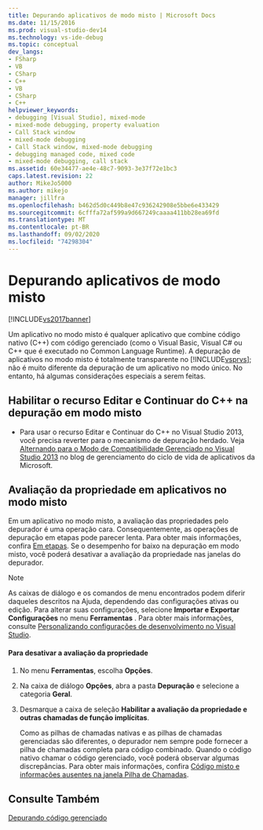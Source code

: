 ```yaml
---
title: Depurando aplicativos de modo misto | Microsoft Docs
ms.date: 11/15/2016
ms.prod: visual-studio-dev14
ms.technology: vs-ide-debug
ms.topic: conceptual
dev_langs:
- FSharp
- VB
- CSharp
- C++
- VB
- CSharp
- C++
helpviewer_keywords:
- debugging [Visual Studio], mixed-mode
- mixed-mode debugging, property evaluation
- Call Stack window
- mixed-mode debugging
- Call Stack window, mixed-mode debugging
- debugging managed code, mixed code
- mixed-mode debugging, call stack
ms.assetid: 60e34477-ae4e-48c7-9093-3e37f72e1bc3
caps.latest.revision: 22
author: MikeJo5000
ms.author: mikejo
manager: jillfra
ms.openlocfilehash: b462d5d0c449b8e47c936242908e5bbe6e433429
ms.sourcegitcommit: 6cfffa72af599a9d667249caaaa411bb28ea69fd
ms.translationtype: MT
ms.contentlocale: pt-BR
ms.lasthandoff: 09/02/2020
ms.locfileid: "74298304"
---
```

# <a name="debugging-mixed-mode-applications"></a>Depurando aplicativos de modo misto
[!INCLUDE[vs2017banner](../includes/vs2017banner.md)]

Um aplicativo no modo misto é qualquer aplicativo que combine código nativo (C++) com código gerenciado (como o Visual Basic, Visual C# ou C++ que é executado no Common Language Runtime). A depuração de aplicativos no modo misto é totalmente transparente no [!INCLUDE[vsprvs](../includes/vsprvs-md.md)]; não é muito diferente da depuração de um aplicativo no modo único. No entanto, há algumas considerações especiais a serem feitas.  
  
## <a name="enable-c-edit-and-continue-in-mixed-mode-debugging"></a>Habilitar o recurso Editar e Continuar do C++ na depuração em modo misto  
  
- Para usar o recurso Editar e Continuar do C++ no Visual Studio 2013, você precisa reverter para o mecanismo de depuração herdado. Veja [Alternando para o Modo de Compatibilidade Gerenciado no Visual Studio 2013](https://devblogs.microsoft.com/devops/switching-to-managed-compatibility-mode-in-visual-studio-2013/) no blog de gerenciamento do ciclo de vida de aplicativos da Microsoft.  
  
## <a name="property-evaluation-in-mixed-mode-applications"></a>Avaliação da propriedade em aplicativos no modo misto  
 Em um aplicativo no modo misto, a avaliação das propriedades pelo depurador é uma operação cara. Consequentemente, as operações de depuração em etapas pode parecer lenta. Para obter mais informações, confira [Em etapas](https://msdn.microsoft.com/8791dac9-64d1-4bb9-b59e-8d59af1833f9). Se o desempenho for baixo na depuração em modo misto, você poderá desativar a avaliação da propriedade nas janelas do depurador.  
  
> [!NOTE]
> As caixas de diálogo e os comandos de menu encontrados podem diferir daqueles descritos na Ajuda, dependendo das configurações ativas ou edição. Para alterar suas configurações, selecione **Importar e Exportar Configurações** no menu **Ferramentas** . Para obter mais informações, consulte [Personalizando configurações de desenvolvimento no Visual Studio](https://msdn.microsoft.com/22c4debb-4e31-47a8-8f19-16f328d7dcd3).  
  
#### <a name="to-turn-off-property-evaluation"></a>Para desativar a avaliação da propriedade  
  
1. No menu **Ferramentas**, escolha **Opções**.  
  
2. Na caixa de diálogo **Opções**, abra a pasta **Depuração** e selecione a categoria **Geral**.  
  
3. Desmarque a caixa de seleção **Habilitar a avaliação da propriedade e outras chamadas de função implícitas**.  
  
   Como as pilhas de chamadas nativas e as pilhas de chamadas gerenciadas são diferentes, o depurador nem sempre pode fornecer a pilha de chamadas completa para código combinado. Quando o código nativo chamar o código gerenciado, você poderá observar algumas discrepâncias. Para obter mais informações, confira [Código misto e informações ausentes na janela Pilha de Chamadas](../debugger/mixed-code-and-missing-information-in-the-call-stack-window.md).  
  
## <a name="see-also"></a>Consulte Também  
 [Depurando código gerenciado](../debugger/debugging-managed-code.md)
